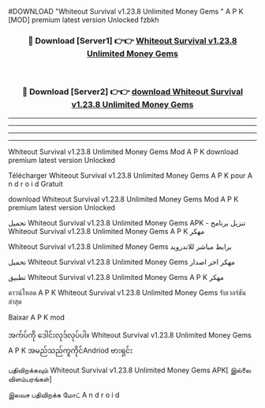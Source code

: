 #DOWNLOAD "Whiteout Survival v1.23.8 Unlimited Money Gems " A P K [MOD] premium latest version Unlocked fzbkh 



<div align="center">

<h3>🔴 Download [Server1] 👉👉 <a href="https://apkdownload12.web.app/?title=Whiteout Survival v1.23.8 Unlimited Money Gems ">Whiteout Survival v1.23.8 Unlimited Money Gems  </a></h3><br>

<h3>🔴 Download [Server2] 👉👉 <a href="https://apkdownload12.web.app/?title=Whiteout Survival v1.23.8 Unlimited Money Gems ">download Whiteout Survival v1.23.8 Unlimited Money Gems  </a></h3>
</div>


----------------------------------------------------------

----------------------------------------------------------

----------------------------------------------------------

----------------------------------------------------------


Whiteout Survival v1.23.8 Unlimited Money Gems  Mod A P K download premium latest version Unlocked

Télécharger  Whiteout Survival v1.23.8 Unlimited Money Gems  A P K pour A n d r o i d Gratuit

download Whiteout Survival v1.23.8 Unlimited Money Gems  Mod A P K premium latest version Unlocked

تحميل Whiteout Survival v1.23.8 Unlimited Money Gems  APK - تنزيل برنامج Whiteout Survival v1.23.8 Unlimited Money Gems  A P K مهكر

Whiteout Survival v1.23.8 Unlimited Money Gems  برابط مباشر للاندرويد

تحميل Whiteout Survival v1.23.8 Unlimited Money Gems  مهكر اخر اصدار

تطبيق Whiteout Survival v1.23.8 Unlimited Money Gems  A P K مهكر

ดาวน์โหลด A P K Whiteout Survival v1.23.8 Unlimited Money Gems  รับเวอร์ชันล่าสุด

Baixar A P K mod

အက်ပ်ကို ဒေါင်းလုဒ်လုပ်ပါ။ Whiteout Survival v1.23.8 Unlimited Money Gems  A P K အမည်သည်ကူကိုင်Andriod ဗားရှင်း

பதிவிறக்கவும் Whiteout Survival v1.23.8 Unlimited Money Gems  APK[ இல்லை விளம்பரங்கள்] 
 
இலவச பதிவிறக்க மோட் A n d r o i d



